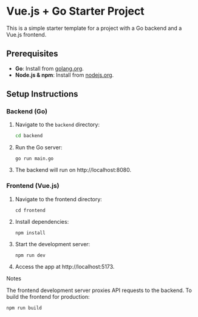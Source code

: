 # Vue.js + Go Starter Project

This is a simple starter template for a project with a Go backend and a Vue.js frontend.

## Prerequisites

- **Go**: Install from [golang.org](https://golang.org/).
- **Node.js & npm**: Install from [nodejs.org](https://nodejs.org/).

## Setup Instructions

### Backend (Go)
1. Navigate to the `backend` directory:
   ```bash
   cd backend

2. Run the Go server:

   ```
   go run main.go
   ```

3. The backend will run on http://localhost:8080.

### Frontend (Vue.js)

1. Navigate to the frontend directory:

   ```
   cd frontend
   ```

2. Install dependencies:

   ```
   npm install
   ```

3. Start the development server:
   ```
   npm run dev
   ```
    
4. Access the app at http://localhost:5173.

Notes

The frontend development server proxies API requests to the backend.
To build the frontend for production:
```
npm run build
```

